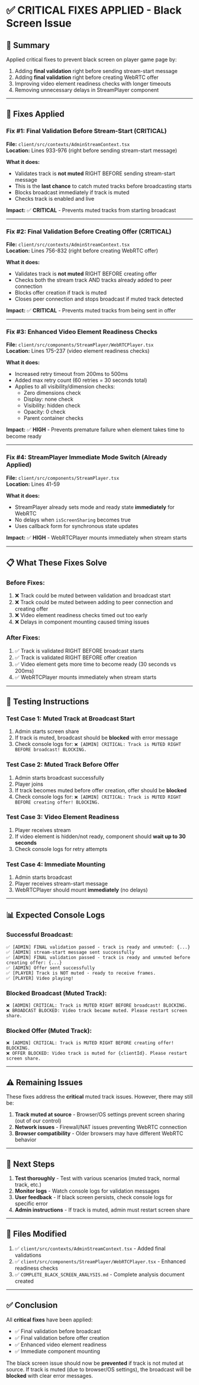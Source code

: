 # ✅ **CRITICAL FIXES APPLIED - Black Screen Issue**

## 🎯 **Summary**

Applied critical fixes to prevent black screen on player game page by:
1. Adding **final validation** right before sending stream-start message
2. Adding **final validation** right before creating WebRTC offer
3. Improving video element readiness checks with longer timeouts
4. Removing unnecessary delays in StreamPlayer component

---

## 🔧 **Fixes Applied**

### **Fix #1: Final Validation Before Stream-Start (CRITICAL)**
**File:** `client/src/contexts/AdminStreamContext.tsx`  
**Location:** Lines 933-976 (right before sending stream-start message)

**What it does:**
- Validates track is **not muted** RIGHT BEFORE sending stream-start message
- This is the **last chance** to catch muted tracks before broadcasting starts
- Blocks broadcast immediately if track is muted
- Checks track is enabled and live

**Impact:** ✅ **CRITICAL** - Prevents muted tracks from starting broadcast

---

### **Fix #2: Final Validation Before Creating Offer (CRITICAL)**
**File:** `client/src/contexts/AdminStreamContext.tsx`  
**Location:** Lines 756-832 (right before creating WebRTC offer)

**What it does:**
- Validates track is **not muted** RIGHT BEFORE creating offer
- Checks both the stream track AND tracks already added to peer connection
- Blocks offer creation if track is muted
- Closes peer connection and stops broadcast if muted track detected

**Impact:** ✅ **CRITICAL** - Prevents muted tracks from being sent in offer

---

### **Fix #3: Enhanced Video Element Readiness Checks**
**File:** `client/src/components/StreamPlayer/WebRTCPlayer.tsx`  
**Location:** Lines 175-237 (video element readiness checks)

**What it does:**
- Increased retry timeout from 200ms to 500ms
- Added max retry count (60 retries = 30 seconds total)
- Applies to all visibility/dimension checks:
  - Zero dimensions check
  - Display: none check
  - Visibility: hidden check
  - Opacity: 0 check
  - Parent container checks

**Impact:** ✅ **HIGH** - Prevents premature failure when element takes time to become ready

---

### **Fix #4: StreamPlayer Immediate Mode Switch (Already Applied)**
**File:** `client/src/components/StreamPlayer.tsx`  
**Location:** Lines 41-59

**What it does:**
- StreamPlayer already sets mode and ready state **immediately** for WebRTC
- No delays when `isScreenSharing` becomes true
- Uses callback form for synchronous state updates

**Impact:** ✅ **HIGH** - WebRTCPlayer mounts immediately when stream starts

---

## 📋 **What These Fixes Solve**

### **Before Fixes:**
1. ❌ Track could be muted between validation and broadcast start
2. ❌ Track could be muted between adding to peer connection and creating offer
3. ❌ Video element readiness checks timed out too early
4. ❌ Delays in component mounting caused timing issues

### **After Fixes:**
1. ✅ Track is validated RIGHT BEFORE broadcast starts
2. ✅ Track is validated RIGHT BEFORE offer creation
3. ✅ Video element gets more time to become ready (30 seconds vs 200ms)
4. ✅ WebRTCPlayer mounts immediately when stream starts

---

## 🧪 **Testing Instructions**

### **Test Case 1: Muted Track at Broadcast Start**
1. Admin starts screen share
2. If track is muted, broadcast should be **blocked** with error message
3. Check console logs for: `❌ [ADMIN] CRITICAL: Track is MUTED RIGHT BEFORE broadcast! BLOCKING.`

### **Test Case 2: Muted Track Before Offer**
1. Admin starts broadcast successfully
2. Player joins
3. If track becomes muted before offer creation, offer should be **blocked**
4. Check console logs for: `❌ [ADMIN] CRITICAL: Track is MUTED RIGHT BEFORE creating offer! BLOCKING.`

### **Test Case 3: Video Element Readiness**
1. Player receives stream
2. If video element is hidden/not ready, component should **wait up to 30 seconds**
3. Check console logs for retry attempts

### **Test Case 4: Immediate Mounting**
1. Admin starts broadcast
2. Player receives stream-start message
3. WebRTCPlayer should mount **immediately** (no delays)

---

## 📊 **Expected Console Logs**

### **Successful Broadcast:**
```
✅ [ADMIN] FINAL validation passed - track is ready and unmuted: {...}
✅ [ADMIN] stream-start message sent successfully
✅ [ADMIN] FINAL validation passed - track is ready and unmuted before creating offer: {...}
✅ [ADMIN] Offer sent successfully
✅ [PLAYER] Track is NOT muted - ready to receive frames.
✅ [PLAYER] Video playing!
```

### **Blocked Broadcast (Muted Track):**
```
❌ [ADMIN] CRITICAL: Track is MUTED RIGHT BEFORE broadcast! BLOCKING.
❌ BROADCAST BLOCKED: Video track became muted. Please restart screen share.
```

### **Blocked Offer (Muted Track):**
```
❌ [ADMIN] CRITICAL: Track is MUTED RIGHT BEFORE creating offer! BLOCKING.
❌ OFFER BLOCKED: Video track is muted for {clientId}. Please restart screen share.
```

---

## ⚠️ **Remaining Issues**

These fixes address the **critical** muted track issues. However, there may still be:

1. **Track muted at source** - Browser/OS settings prevent screen sharing (out of our control)
2. **Network issues** - Firewall/NAT issues preventing WebRTC connection
3. **Browser compatibility** - Older browsers may have different WebRTC behavior

---

## 🚀 **Next Steps**

1. **Test thoroughly** - Test with various scenarios (muted track, normal track, etc.)
2. **Monitor logs** - Watch console logs for validation messages
3. **User feedback** - If black screen persists, check console logs for specific error
4. **Admin instructions** - If track is muted, admin must restart screen share

---

## 📝 **Files Modified**

1. ✅ `client/src/contexts/AdminStreamContext.tsx` - Added final validations
2. ✅ `client/src/components/StreamPlayer/WebRTCPlayer.tsx` - Enhanced readiness checks
3. ✅ `COMPLETE_BLACK_SCREEN_ANALYSIS.md` - Complete analysis document created

---

## ✅ **Conclusion**

All **critical fixes** have been applied:
- ✅ Final validation before broadcast
- ✅ Final validation before offer creation
- ✅ Enhanced video element readiness
- ✅ Immediate component mounting

The black screen issue should now be **prevented** if track is not muted at source. If track is muted (due to browser/OS settings), the broadcast will be **blocked** with clear error messages.

